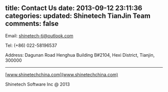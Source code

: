 title: Contact Us
date: 2013-09-12 23:11:36
categories: 
updated: Shinetech TianJin Team
comments: false
---

Email: [shinetech-tj@outlook.com](mailto://shinetech-tj@outlook.com)

Tel: (+86) 022-58196537

Address: Dagunan Road Henghua Building B#2104, Hexi District, Tianjin, 300000

***
[www.shinetechchina.com](www.shinetechchina.com)

Shinetech Software Inc @ 2013